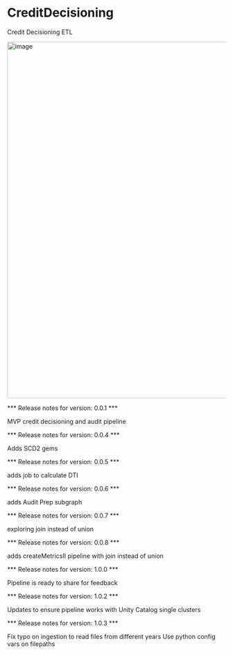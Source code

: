 # CreditDecisioning
Credit Decisioning ETL

<img width="822" alt="image" src="https://user-images.githubusercontent.com/20563764/219819080-7cb3b71f-5093-4b76-8c06-f1627d4f87c8.png">





*** Release notes for version: 0.0.1 ***

MVP credit decisioning and audit pipeline

*** Release notes for version: 0.0.4 ***

Adds SCD2 gems

*** Release notes for version: 0.0.5 ***

adds job to calculate DTI

*** Release notes for version: 0.0.6 ***

adds Audit Prep subgraph 

*** Release notes for version: 0.0.7 ***

exploring join instead of union

*** Release notes for version: 0.0.8 ***

adds createMetricsII pipeline with join instead of union

*** Release notes for version: 1.0.0 ***

Pipeline is ready to share for feedback


*** Release notes for version: 1.0.2 ***

Updates to ensure pipeline works with Unity Catalog single clusters

*** Release notes for version: 1.0.3 ***

Fix typo on ingestion to read files from different years
Use python config vars on filepaths